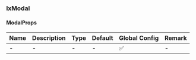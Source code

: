 
### IxModal

#### ModalProps

| Name | Description | Type | Default | Global Config | Remark |
| --- | --- | --- | --- | --- | --- |
| - | - | - | - | ✅ | - |
